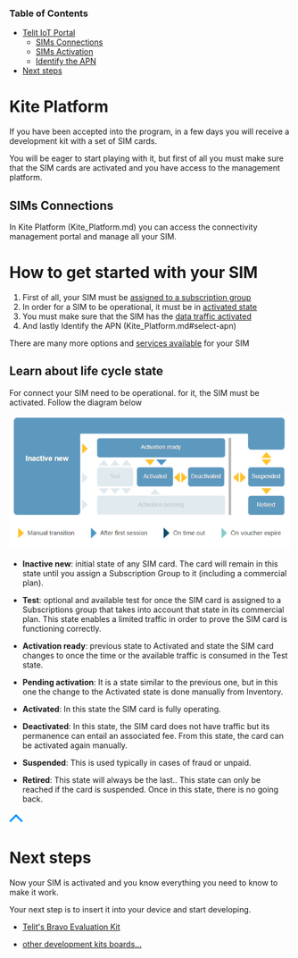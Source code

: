 ### Table of Contents
- [Telit IoT Portal](#telit-iot-portal)
  * [SIMs Connections](#sims-connections)
  * [SIMs Activation](#sims-activation)
  * [Identify the APN](#identify-the-apn)
- [Next steps](#next-steps)


# Kite Platform

If you have been accepted into the program, in a few days you will receive a development kit with a set of SIM cards.

You will be eager to start playing with it, but first of all you must make sure that the SIM cards are activated and you have access 
to the management platform.


## SIMs Connections

In Kite Platform (Kite_Platform.md) you can access the connectivity management portal and manage all your SIM.

# How to get started with your SIM

1. First of all, your SIM must be [assigned to a subscription group](Kite_Platform.md#assign-subscription-group)
2. In order for a SIM to be operational, it must be in [activated state](Kite_Platform.md#change-life-cycle-state)
3. You must make sure that the SIM has the [data traffic activated](Kite_Platform.md#activate-data-traffic)
4. And lastly Identify the APN (Kite_Platform.md#select-apn)

There are many more options and [services available](Kite_Platform.md#how-its-made) for your SIM

## Learn about life cycle state

For connect your SIM need to be operational. for it, the SIM must be activated.
Follow the diagram below

![pic](pictures/Kite/Kite_interface_SIM_LifeCycle.png)

- **Inactive new**: initial state of any SIM card. The card will remain in this state until you 
assign a Subscription Group to it (including a commercial plan).

- **Test**: optional and available test for once the SIM card is assigned to a
Subscriptions group that takes into account that state in its commercial plan.
This state enables a limited traffic in order to prove the SIM card is functioning
correctly.

- **Activation ready**: previous state to Activated and state the SIM card changes to
once the time or the available traffic is consumed in the Test state.

- **Pending activation**: It is a state similar to the previous one, but in this one the change
to the Activated state is done manually from Inventory.

- **Activated**: In this state the SIM card is fully operating.

- **Deactivated**: In this state, the SIM card does not have traffic but its permanence
can entail an associated fee. From this state, the card can be activated again
manually.

- **Suspended**: This is used typically in cases of fraud or unpaid.

- **Retired**: This state will always be the last.. This state can only be reached if the card is suspended.
Once in this state, there is no going back. 

[![pic](pictures/utils/arrow_up.png)](#table-of-contents)



# Next steps

Now your SIM is activated and you know everything you need to know to make it work.

Your next step is to insert it into your device and start developing.

- [Telit's Bravo Evaluation Kit](Telit_Bravo.md)

- [other development kits boards...](IoT_Activation_boards.md)

